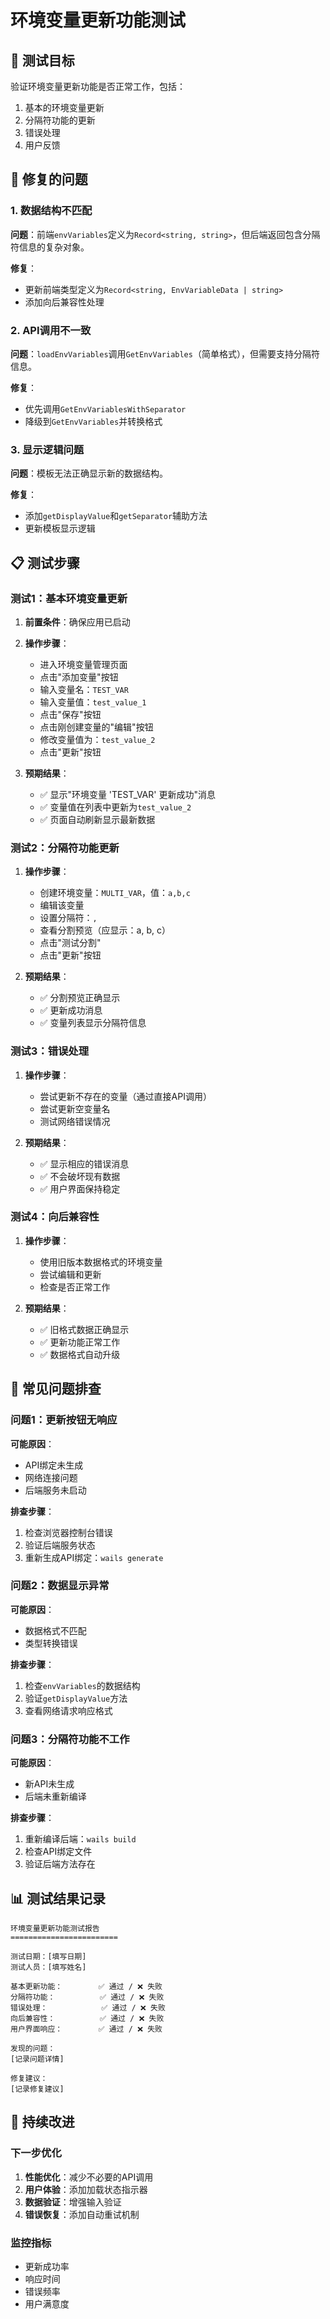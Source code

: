# 环境变量更新功能测试

## 🎯 测试目标
验证环境变量更新功能是否正常工作，包括：
1. 基本的环境变量更新
2. 分隔符功能的更新
3. 错误处理
4. 用户反馈

## 🔧 修复的问题

### 1. 数据结构不匹配
**问题**：前端`envVariables`定义为`Record<string, string>`，但后端返回包含分隔符信息的复杂对象。

**修复**：
- 更新前端类型定义为`Record<string, EnvVariableData | string>`
- 添加向后兼容性处理

### 2. API调用不一致
**问题**：`loadEnvVariables`调用`GetEnvVariables`（简单格式），但需要支持分隔符信息。

**修复**：
- 优先调用`GetEnvVariablesWithSeparator`
- 降级到`GetEnvVariables`并转换格式

### 3. 显示逻辑问题
**问题**：模板无法正确显示新的数据结构。

**修复**：
- 添加`getDisplayValue`和`getSeparator`辅助方法
- 更新模板显示逻辑

## 📋 测试步骤

### 测试1：基本环境变量更新
1. **前置条件**：确保应用已启动
2. **操作步骤**：
   - 进入环境变量管理页面
   - 点击"添加变量"按钮
   - 输入变量名：`TEST_VAR`
   - 输入变量值：`test_value_1`
   - 点击"保存"按钮
   - 点击刚创建变量的"编辑"按钮
   - 修改变量值为：`test_value_2`
   - 点击"更新"按钮

3. **预期结果**：
   - ✅ 显示"环境变量 'TEST_VAR' 更新成功"消息
   - ✅ 变量值在列表中更新为`test_value_2`
   - ✅ 页面自动刷新显示最新数据

### 测试2：分隔符功能更新
1. **操作步骤**：
   - 创建环境变量：`MULTI_VAR`，值：`a,b,c`
   - 编辑该变量
   - 设置分隔符：`,`
   - 查看分割预览（应显示：a, b, c）
   - 点击"测试分割"
   - 点击"更新"按钮

2. **预期结果**：
   - ✅ 分割预览正确显示
   - ✅ 更新成功消息
   - ✅ 变量列表显示分隔符信息

### 测试3：错误处理
1. **操作步骤**：
   - 尝试更新不存在的变量（通过直接API调用）
   - 尝试更新空变量名
   - 测试网络错误情况

2. **预期结果**：
   - ✅ 显示相应的错误消息
   - ✅ 不会破坏现有数据
   - ✅ 用户界面保持稳定

### 测试4：向后兼容性
1. **操作步骤**：
   - 使用旧版本数据格式的环境变量
   - 尝试编辑和更新
   - 检查是否正常工作

2. **预期结果**：
   - ✅ 旧格式数据正确显示
   - ✅ 更新功能正常工作
   - ✅ 数据格式自动升级

## 🐛 常见问题排查

### 问题1：更新按钮无响应
**可能原因**：
- API绑定未生成
- 网络连接问题
- 后端服务未启动

**排查步骤**：
1. 检查浏览器控制台错误
2. 验证后端服务状态
3. 重新生成API绑定：`wails generate`

### 问题2：数据显示异常
**可能原因**：
- 数据格式不匹配
- 类型转换错误

**排查步骤**：
1. 检查`envVariables`的数据结构
2. 验证`getDisplayValue`方法
3. 查看网络请求响应格式

### 问题3：分隔符功能不工作
**可能原因**：
- 新API未生成
- 后端未重新编译

**排查步骤**：
1. 重新编译后端：`wails build`
2. 检查API绑定文件
3. 验证后端方法存在

## 📊 测试结果记录

```
环境变量更新功能测试报告
========================

测试日期：[填写日期]
测试人员：[填写姓名]

基本更新功能：        ✅ 通过 / ❌ 失败
分隔符功能：          ✅ 通过 / ❌ 失败
错误处理：            ✅ 通过 / ❌ 失败
向后兼容性：          ✅ 通过 / ❌ 失败
用户界面响应：        ✅ 通过 / ❌ 失败

发现的问题：
[记录问题详情]

修复建议：
[记录修复建议]
```

## 🔄 持续改进

### 下一步优化
1. **性能优化**：减少不必要的API调用
2. **用户体验**：添加加载状态指示器
3. **数据验证**：增强输入验证
4. **错误恢复**：添加自动重试机制

### 监控指标
- 更新成功率
- 响应时间
- 错误频率
- 用户满意度
